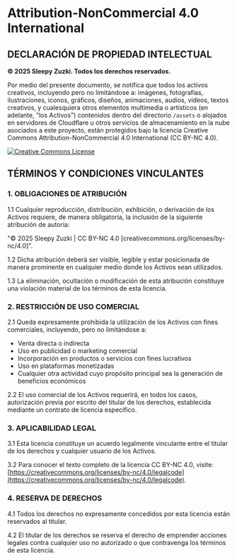 # Attribution-NonCommercial 4.0 International

## DECLARACIÓN DE PROPIEDAD INTELECTUAL

**© 2025 Sleepy Zuzki. Todos los derechos reservados.**

Por medio del presente documento, se notifica que todos los activos creativos, incluyendo pero no limitándose a: imágenes, fotografías, ilustraciones, iconos, gráficos, diseños, animaciones, audios, vídeos, textos creativos, y cualesquiera otros elementos multimedia o artísticos (en adelante, "los Activos") contenidos dentro del directorio `/assets` o alojados en servidores de Cloudflare u otros servicios de almacenamiento en la nube asociados a este proyecto, están protegidos bajo la licencia Creative Commons Attribution-NonCommercial 4.0 International (CC BY-NC 4.0).

[![Creative Commons License](https://i.creativecommons.org/l/by-nc/4.0/88x31.png)](https://creativecommons.org/licenses/by-nc/4.0/)

## TÉRMINOS Y CONDICIONES VINCULANTES

### 1. OBLIGACIONES DE ATRIBUCIÓN

1.1 Cualquier reproducción, distribución, exhibición, o derivación de los Activos requiere, de manera obligatoria, la inclusión de la siguiente atribución de autoría:

"© 2025 Sleepy Zuzki | CC BY-NC 4.0 [creativecommons.org/licenses/by-nc/4.0]".

1.2 Dicha atribución deberá ser visible, legible y estar posicionada de manera prominente en cualquier medio donde los Activos sean utilizados.

1.3 La eliminación, ocultación o modificación de esta atribución constituye una violación material de los términos de esta licencia.

### 2. RESTRICCIÓN DE USO COMERCIAL

2.1 Queda expresamente prohibida la utilización de los Activos con fines comerciales, incluyendo, pero no limitándose a:
   - Venta directa o indirecta
   - Uso en publicidad o marketing comercial
   - Incorporación en productos o servicios con fines lucrativos
   - Uso en plataformas monetizadas
   - Cualquier otra actividad cuyo propósito principal sea la generación de beneficios económicos

2.2 El uso comercial de los Activos requerirá, en todos los casos, autorización previa por escrito del titular de los derechos, establecida mediante un contrato de licencia específico.

### 3. APLICABILIDAD LEGAL

3.1 Esta licencia constituye un acuerdo legalmente vinculante entre el titular de los derechos y cualquier usuario de los Activos.

3.2 Para conocer el texto completo de la licencia CC BY-NC 4.0, visite: [https://creativecommons.org/licenses/by-nc/4.0/legalcode](https://creativecommons.org/licenses/by-nc/4.0/legalcode).

### 4. RESERVA DE DERECHOS

4.1 Todos los derechos no expresamente concedidos por esta licencia están reservados al titular.

4.2 El titular de los derechos se reserva el derecho de emprender acciones legales contra cualquier uso no autorizado o que contravenga los términos de esta licencia.
